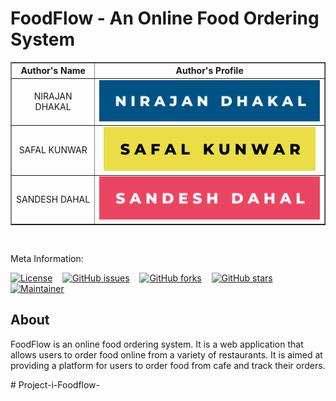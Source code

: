 # FoodFlow - An Online Food Ordering System

<table border="1">
<tr>
<th><center>Author's Name</center></th>
<th><center>Author's Profile</center></th>
</tr>
<tr>
<td><center>NIRAJAN DHAKAL</center></td>
<td><a href="https://github.com/dhakalnirajan" alt="nirajan badge image"><center><img src="./badge/nirajan.svg"></center></a></td>
</tr>
<tr>
<td><center>SAFAL KUNWAR</center></td>
<td><a href="https://github.com/fallsaw95" alt="safal badge image"><center><img src="./badge/safal.svg"></center></a></td>
</tr>
<tr>
<td><center>SANDESH DAHAL</center></td>
<td><a href="https://github.com/messageboy10" alt="sandesh badge image"><center><img src="./badge/sandesh.svg"></center></a></td>
</tr>
</table>

<br>

Meta Information:

[![License](https://img.shields.io/badge/License-MIT-blue)](./LICENSE) &nbsp; &nbsp;[![GitHub issues](https://img.shields.io/github/issues/dhakalnirajan/FoodFlow)](https://github.com/dhakalnirajan/FoodFlow/issues) &nbsp; &nbsp;[![GitHub forks](https://img.shields.io/github/forks/dhakalnirajan/FoodFlow)](https://github.com/dhakalnirajan/FoodFlow/network) &nbsp; &nbsp;[![GitHub stars](https://img.shields.io/github/stars/dhakalnirajan/FoodFlow)](https://github.com/dhakalnirajan/FoodFlow/stargazers) &nbsp; &nbsp;
[![Maintainer](https://img.shields.io/badge/maintainer-dhakalnirajan-blue)](https://github.com/dhakalnirajan)

## About

FoodFlow is  an online food ordering system. It is a web application that allows users to order food online from a variety of restaurants. It is aimed at providing a platform for users to order food from cafe and track their orders.

#   P r o j e c t - i - F o o d f l o w - 
 
 